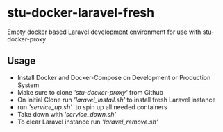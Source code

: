 # stu-docker-laravel-fresh
Empty docker based Laravel development environment for use with stu-docker-proxy

## Usage
- Install Docker and Docker-Compose on Development or Production System
- Make sure to clone *'stu-docker-proxy'* from Github
- On initial Clone run *'laravel_install.sh'* to install fresh Laravel instance
- run *'service_up.sh'*&nbsp; to spin up all needed containers
- Take down with *'service_down.sh'*&nbsp; 
- To clear Laravel instance run *'laravel_remove.sh'*